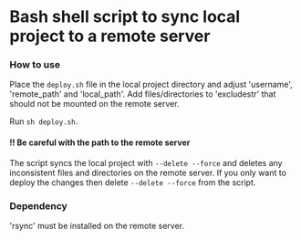 # Bash shell script to sync local project to a remote server

### How to use

Place the ```deploy.sh``` file in the local project directory and adjust 'username', 'remote_path' and 'local_path'. Add files/directories to 'excludestr' that should not be mounted on the remote server.

Run ```sh deploy.sh```.

#### :bangbang: Be careful with the path to the remote server

The script syncs the local project with ```--delete --force``` and deletes any inconsistent files and directories on the remote server. If you only want to deploy the changes then delete ```--delete --force``` from the script.

### Dependency

'rsync' must be installed on the remote server.
